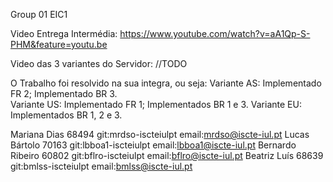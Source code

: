Group 01 EIC1

Video Entrega Intermédia:
https://www.youtube.com/watch?v=aA1Qp-S-PHM&feature=youtu.be

Video das 3 variantes do Servidor:
//TODO


O Trabalho foi resolvido na sua integra, ou seja:
	Variante AS:
		Implementado FR 2;
		Implementado BR 3.	
	Variante US:
		Implementado FR 1;
		Implementados BR 1 e 3.
	Variante EU:
		Implementados BR 1, 2 e 3.	
	
Mariana Dias		68494	git:mrdso-iscteiulpt	email:mrdso@iscte-iul.pt
Lucas Bártolo		70163	git:lbboa1-iscteiulpt	email:lbboa1@iscte-iul.pt
Bernardo Ribeiro	60802	git:bflro-iscteiulpt	email:bflro@iscte-iul.pt
Beatriz Luís 		68639 	git:bmlss-iscteiulpt	email:bmlss@iscte-iul.pt		